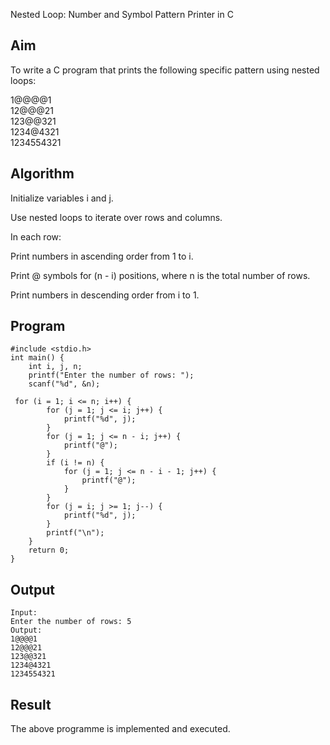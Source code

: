 Nested Loop: Number and Symbol Pattern Printer in C
## Aim
To write a C program that prints the following specific pattern using nested loops:

1@@@@1  
12@@@21  
123@@321  
1234@4321  
1234554321  
## Algorithm
Initialize variables i and j.

Use nested loops to iterate over rows and columns.

In each row:

Print numbers in ascending order from 1 to i.

Print @ symbols for (n - i) positions, where n is the total number of rows.

Print numbers in descending order from i to 1.

## Program
```
#include <stdio.h>
int main() {
    int i, j, n;
    printf("Enter the number of rows: ");
    scanf("%d", &n);

 for (i = 1; i <= n; i++) {
        for (j = 1; j <= i; j++) {
            printf("%d", j);
        }
        for (j = 1; j <= n - i; j++) {
            printf("@");
        }
        if (i != n) {
            for (j = 1; j <= n - i - 1; j++) {
                printf("@");
            }
        }
        for (j = i; j >= 1; j--) {
            printf("%d", j);
        }
        printf("\n");
    }
    return 0;
}
```


## Output
```
Input:
Enter the number of rows: 5
Output:
1@@@@1
12@@@21
123@@321
1234@4321
1234554321
```




## Result
The above programme is implemented and executed.
